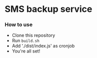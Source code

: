 # SMS backup service

### How to use
- Clone this repository
- Run `build.sh`
- Add './dist/index.js' as cronjob
- You're all set!